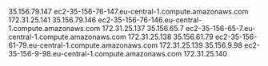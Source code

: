 35.156.79.147 ec2-35-156-76-147.eu-central-1.compute.amazonaws.com  172.31.25.141
35.156.79.146 ec2-35-156-76-146.eu-central-1.compute.amazonaws.com 172.31.25.137
35.156.65.7 ec2-35-156-65-7.eu-central-1.compute.amazonaws.com 172.31.25.138
35.156.61.79 ec2-35-156-61-79.eu-central-1.compute.amazonaws.com 172.31.25.139
35.156.9.98 ec2-35-156-9-98.eu-central-1.compute.amazonaws.com 172.31.25.140


